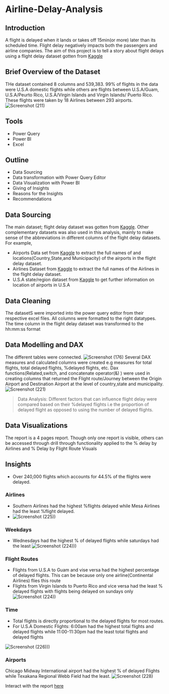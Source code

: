 # Airline-Delay-Analysis

## Introduction
A flight is delayed when it lands or takes off 15min(or more) later than its scheduled time.
Flight delay negatively impacts both the passengers and airline companies.
The aim of this project is to tell a story about flight delays using a flight delay dataset gotten from [Kaggle](https://www.kaggle.com/datasets/jimschacko/airlines-dataset-to-predict-a-delay) 

 ## Brief Overview of the Dataset
 THe dataset contained 8 columns and 539,383. 99% of flights in the data were U.S.A domestic flights while others are flights between U.S.A/Guam, U.S.A/Peurto Rico, U.S.A/Virgin Islands and Virgin Islands/ Puerto Rico. These flights were taken by 18 Airlines between 293 airports.
 ![Screenshot (211)](https://user-images.githubusercontent.com/107176991/180042274-eb22d086-d10c-44a9-b151-8e12d739d0d8.png)
 
## Tools
 - Power Query
 - Power BI
 - Excel

## Outline
- Data Sourcing
- Data transformation with Power Query Editor
- Data Visualization with Power BI
- Giving of Insights
- Reasons for the Insights
- Recommendations

## Data Sourcing
 The main dataset; flight delay dataset was gotten from [Kaggle](https://www.kaggle.com/datasets/jimschacko/airlines-dataset-to-predict-a-delay). 
 Other complementary datasets was also used in this analysis, mainly to make sense of the abbreviations in different columns of the flight delay datasets.
 For example,
 - Airports Data set from [Kaggle](https://www.kaggle.com/datasets/zinovadr/iata-airport-code) to extract the full names of and locations(Country,State,and Municipacity) of the airports in the flight delay dataset.
 - Airlines Dataset from [Kaggle](https://www.kaggle.com/datasets/open-flights/airline-database?resource=download) to extract the full names of the Airlines in the flight delay dataset.
 - U.S.A state/region dataset from [Kaggle](https://www.kaggle.com/datasets/omer2040/usa-states-to-region) to get further information on location of airports in U.S.A
 
 ## Data Cleaning 
 The datasetS were imported into the power query editor from their respective excel files.
 All columns were formatted to the right datatypes.
 The time column in the flight delay dataset was transformed to the hh:mm:ss format
 
 ## Data Modelling and DAX
 The different tables were connected.
 ![Screenshot (176)](https://user-images.githubusercontent.com/107176991/180039797-fcc1a994-4119-4a3a-90d1-2d23703636dc.png)
 Several DAX measures and calculated columns were created e.g measures for total flights, total delayed flights, %delayed flights, etc.
 Dax functions(Related,switch, and concatenate operator(&) ) were used in creating columns that returned the Flight route/Journey between the Origin Airport and Destination Airport at the level of country,state and    municipality. 
   ![Screenshot (221)](https://user-images.githubusercontent.com/107176991/180040401-41b69141-b4d4-4333-a35e-d4ff2927e52f.png)
   
  > Data Analysis: Different factors that can influence flight delay were compared based on their %delayed flights i.e the proportion of delayed flight as opposed to using the number of delayed flights.

 ## Data Visualizations
  The report is a 4 pages report. Though only one report is visible, others can be accessed through drill through functionality applied to the % delay by Airlines and % Delay by Flight Route Visuals
## Insights
- Over 240,000 flights which accounts for 44.5% of the flights were delayed.
### Airlines
- Southern Airlines had the highest %flights delayed while Mesa Airlines had the least %flight delayed.
- ![Screenshot (225))](https://user-images.githubusercontent.com/107176991/180051035-43870482-ac59-4025-aa94-376a696c1382.png)

### Weekdays
- Wednesdays had the highest % of delayed flights while saturdays had the least
![Screenshot (224)))](https://user-images.githubusercontent.com/107176991/180051572-00def8be-971b-4e6e-993c-ae28926c889f.png)

### Flight Routes
- Flights from U.S.A to Guam and vise versa had the highest percentage of delayed flights. This can be because only one airline(Continental Airlines) flies this route
- Flights from Virgin Islands to Puerto Rico and vice versa had the least % delayed flights with flights being delayed on sundays only
![Screenshot (224))](https://user-images.githubusercontent.com/107176991/180070071-6b7af9c2-dff4-4c19-a6e0-a45c80088851.png)

### Time
- Total  flights is directly proportional to the delayed flights for most routes.
- For U.S.A Domestic Flights: 6:00am  had the highest total flights and delayed flights while 11:00-11:30pm had the least total flights and delayed flights

![Screenshot (226)))](https://user-images.githubusercontent.com/107176991/180051972-0c52ad5d-a868-4a7b-8b55-dd57250bcabe.png)

### Airports
  Chicago Midway International airport had the highest % of delayed Flights while Texakana Regional Webb Field had the least.
  ![Screenshot (228)](https://user-images.githubusercontent.com/107176991/180073230-2560b9dd-7bd8-47e1-b0b7-8b97d2264ac6.png)

  

Interact with the report [here](https://app.powerbi.com/view?r=eyJrIjoiMDMxMzNhN2EtNjhiMC00NTZkLWE4NGMtNGM4NGNlODcwOGExIiwidCI6IjNjOWJiNWVjLTU3NmItNDY2NS05N2Y0LTlmNDBmYzQ1YTRjMiJ9&pageName=ReportSectiona99a6715b29aa7ff6508)



      
 
